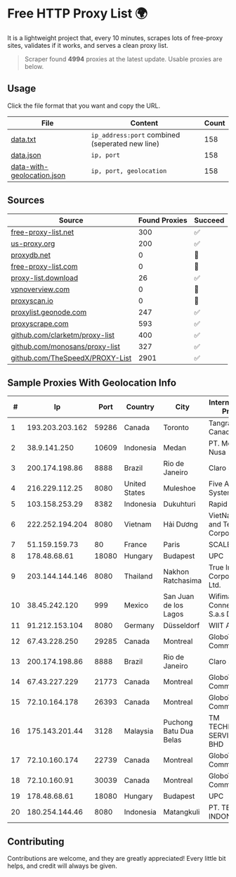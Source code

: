 
# Free HTTP Proxy List 🌍

It is a lightweight project that, every 10 minutes, scrapes lots of free-proxy sites, validates if it works, and serves a clean proxy list.


> Scraper found **4994** proxies at the latest update. Usable proxies are below.

## Usage

Click the file format that you want and copy the URL.


|File|Content|Count|
|----|-------|-----|
|[data.txt](https://raw.githubusercontent.com/themiralay/Proxy-List-World/master/data.txt)|`ip_address:port` combined (seperated new line)|158|
|[data.json](https://raw.githubusercontent.com/themiralay/Proxy-List-World/master/data.json)|`ip, port`|158|
|[data-with-geolocation.json](https://raw.githubusercontent.com/themiralay/Proxy-List-World/master/data-with-geolocation.json)|`ip, port, geolocation`|158|

## Sources

|Source|Found Proxies|Succeed|
|------|-------------|-------|
|[free-proxy-list.net](https://free-proxy-list.net)|300|✅|
|[us-proxy.org](https://www.us-proxy.org)|200|✅|
|[proxydb.net](http://proxydb.net)|0|🚫|
|[free-proxy-list.com](https://free-proxy-list.com/?page=&port=&type%5B%5D=http&type%5B%5D=https&up_time=0&search=Search)|0|🚫|
|[proxy-list.download](https://www.proxy-list.download/HTTP)|26|✅|
|[vpnoverview.com](https://vpnoverview.com/privacy/anonymous-browsing/free-proxy-servers)|0|🚫|
|[proxyscan.io](https://www.proxyscan.io)|0|🚫|
|[proxylist.geonode.com](https://proxylist.geonode.com/api/proxy-list?limit=300&page=1&sort_by=lastChecked&sort_type=desc&protocols=http,https)|247|✅|
|[proxyscrape.com](https://api.proxyscrape.com/v2/?request=displayproxies&protocol=http&timeout=10000&country=all&ssl=all&anonymity=all)|593|✅|
|[github.com/clarketm/proxy-list](https://raw.githubusercontent.com/clarketm/proxy-list/master/proxy-list-raw.txt)|400|✅|
|[github.com/monosans/proxy-list](https://raw.githubusercontent.com/monosans/proxy-list/main/proxies/http.txt)|327|✅|
|[github.com/TheSpeedX/PROXY-List](https://raw.githubusercontent.com/TheSpeedX/PROXY-List/master/http.txt)|2901|✅|


## Sample Proxies With Geolocation Info

|#|Ip|Port|Country|City|Internet Service Provider|
|-|--|----|-------|----|-------------------------|
|1|193.203.203.162|59286|Canada|Toronto|Tangram Canada Inc.|
|2|38.9.141.250|10609|Indonesia|Medan|PT. Media Antar Nusa|
|3|200.174.198.86|8888|Brazil|Rio de Janeiro|Claro S.A|
|4|216.229.112.25|8080|United States|Muleshoe|Five Area Systems, LLC|
|5|103.158.253.29|8382|Indonesia|Dukuhturi|Rapid Network|
|6|222.252.194.204|8080|Vietnam|Hải Dương|VietNam Post and Telecom Corporation|
|7|51.159.159.73|80|France|Paris|SCALEWAY|
|8|178.48.68.61|18080|Hungary|Budapest|UPC|
|9|203.144.144.146|8080|Thailand|Nakhon Ratchasima|True Internet Corporation CO. Ltd.|
|10|38.45.242.120|999|Mexico|San Juan de los Lagos|Wifimax Connection S.a.s De C.V|
|11|91.212.153.104|8080|Germany|Düsseldorf|WIIT AG|
|12|67.43.228.250|29285|Canada|Montreal|GloboTech Communications|
|13|200.174.198.86|8888|Brazil|Rio de Janeiro|Claro S.A|
|14|67.43.227.229|21773|Canada|Montreal|GloboTech Communications|
|15|72.10.164.178|26393|Canada|Montreal|GloboTech Communications|
|16|175.143.201.44|3128|Malaysia|Puchong Batu Dua Belas|TM TECHNOLOGY SERVICES SDN BHD|
|17|72.10.160.174|22739|Canada|Montreal|GloboTech Communications|
|18|72.10.160.91|30039|Canada|Montreal|GloboTech Communications|
|19|178.48.68.61|18080|Hungary|Budapest|UPC|
|20|180.254.144.46|8080|Indonesia|Matangkuli|PT. TELKOM INDONESIA|



## Contributing

Contributions are welcome, and they are greatly appreciated! Every
little bit helps, and credit will always be given.

